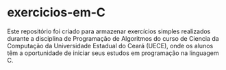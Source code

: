 # exercicios-em-C

Este repositório foi criado para armazenar exercícios simples realizados durante a disciplina de Programação de Algoritmos 
do curso de Ciencia da Computação da Universidade Estadual do Ceará (UECE), onde os alunos têm a oportunidade de iniciar seus estudos em programação na linguagem C. 
